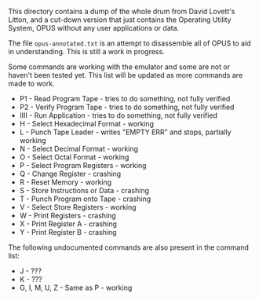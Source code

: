 
This directory contains a dump of the whole drum from David Lovett's Litton,
and a cut-down version that just contains the Operating Utility System, OPUS
without any user applications or data.

The file `opus-annotated.txt` is an attempt to disassemble all of OPUS
to aid in understanding.  This is still a work in progress.

Some commands are working with the emulator and some are not or haven't
been tested yet.  This list will be updated as more commands are made to work.

* P1 - Read Program Tape - tries to do something, not fully verified
* P2 - Verify Program Tape - tries to do something, not fully verified
* IIII - Run Application - tries to do something, not fully verified
* H - Select Hexadecimal Format - working
* L - Punch Tape Leader - writes "EMPTY ERR" and stops, partially working
* N - Select Decimal Format - working
* O - Select Octal Format - working
* P - Select Program Registers - working
* Q - Change Register - crashing
* R - Reset Memory - working
* S - Store Instructions or Data - crashing
* T - Punch Program onto Tape - crashing
* V - Select Store Registers - working
* W - Print Registers - crashing
* X - Print Register A - crashing
* Y - Print Register B - crashing

The following undocumented commands are also present in the command list:

* J - ???
* K - ???
* G, I, M, U, Z - Same as P - working

